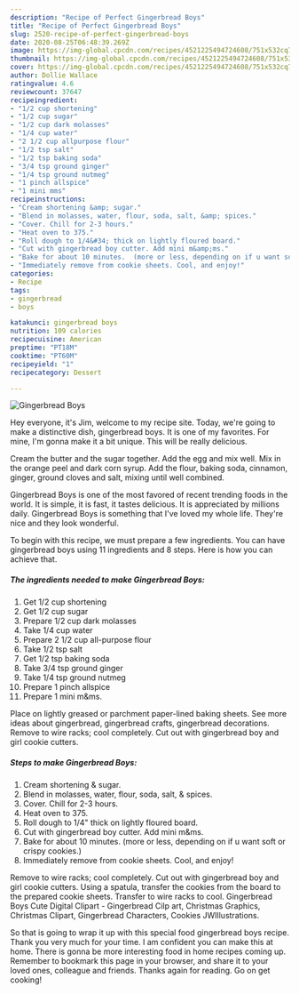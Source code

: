 ```yaml
---
description: "Recipe of Perfect Gingerbread Boys"
title: "Recipe of Perfect Gingerbread Boys"
slug: 2520-recipe-of-perfect-gingerbread-boys
date: 2020-08-25T06:48:39.269Z
image: https://img-global.cpcdn.com/recipes/4521225494724608/751x532cq70/gingerbread-boys-recipe-main-photo.jpg
thumbnail: https://img-global.cpcdn.com/recipes/4521225494724608/751x532cq70/gingerbread-boys-recipe-main-photo.jpg
cover: https://img-global.cpcdn.com/recipes/4521225494724608/751x532cq70/gingerbread-boys-recipe-main-photo.jpg
author: Dollie Wallace
ratingvalue: 4.6
reviewcount: 37647
recipeingredient:
- "1/2 cup shortening"
- "1/2 cup sugar"
- "1/2 cup dark molasses"
- "1/4 cup water"
- "2 1/2 cup allpurpose flour"
- "1/2 tsp salt"
- "1/2 tsp baking soda"
- "3/4 tsp ground ginger"
- "1/4 tsp ground nutmeg"
- "1 pinch allspice"
- "1 mini mms"
recipeinstructions:
- "Cream shortening &amp; sugar."
- "Blend in molasses, water, flour, soda, salt, &amp; spices."
- "Cover. Chill for 2-3 hours."
- "Heat oven to 375."
- "Roll dough to 1/4&#34; thick on lightly floured board."
- "Cut with gingerbread boy cutter. Add mini m&amp;ms."
- "Bake for about 10 minutes.  (more or less, depending on if u want soft or crispy cookies.)"
- "Immediately remove from cookie sheets. Cool, and enjoy!"
categories:
- Recipe
tags:
- gingerbread
- boys

katakunci: gingerbread boys 
nutrition: 109 calories
recipecuisine: American
preptime: "PT18M"
cooktime: "PT60M"
recipeyield: "1"
recipecategory: Dessert

---
```



![Gingerbread Boys](https://img-global.cpcdn.com/recipes/4521225494724608/751x532cq70/gingerbread-boys-recipe-main-photo.jpg)

Hey everyone, it's Jim, welcome to my recipe site. Today, we're going to make a distinctive dish, gingerbread boys. It is one of my favorites. For mine, I'm gonna make it a bit unique. This will be really delicious.

Cream the butter and the sugar together. Add the egg and mix well. Mix in the orange peel and dark corn syrup. Add the flour, baking soda, cinnamon, ginger, ground cloves and salt, mixing until well combined.

Gingerbread Boys is one of the most favored of recent trending foods in the world. It is simple, it is fast, it tastes delicious. It is appreciated by millions daily. Gingerbread Boys is something that I've loved my whole life. They're nice and they look wonderful.


To begin with this recipe, we must prepare a few ingredients. You can have gingerbread boys using 11 ingredients and 8 steps. Here is how you can achieve that.

<!--inarticleads1-->

##### The ingredients needed to make Gingerbread Boys:

1. Get 1/2 cup shortening
1. Get 1/2 cup sugar
1. Prepare 1/2 cup dark molasses
1. Take 1/4 cup water
1. Prepare 2 1/2 cup all-purpose flour
1. Take 1/2 tsp salt
1. Get 1/2 tsp baking soda
1. Take 3/4 tsp ground ginger
1. Take 1/4 tsp ground nutmeg
1. Prepare 1 pinch allspice
1. Prepare 1 mini m&amp;ms.


Place on lightly greased or parchment paper-lined baking sheets. See more ideas about gingerbread, gingerbread crafts, gingerbread decorations. Remove to wire racks; cool completely. Cut out with gingerbread boy and girl cookie cutters. 

<!--inarticleads2-->

##### Steps to make Gingerbread Boys:

1. Cream shortening &amp; sugar.
1. Blend in molasses, water, flour, soda, salt, &amp; spices.
1. Cover. Chill for 2-3 hours.
1. Heat oven to 375.
1. Roll dough to 1/4&#34; thick on lightly floured board.
1. Cut with gingerbread boy cutter. Add mini m&amp;ms.
1. Bake for about 10 minutes.  (more or less, depending on if u want soft or crispy cookies.)
1. Immediately remove from cookie sheets. Cool, and enjoy!


Remove to wire racks; cool completely. Cut out with gingerbread boy and girl cookie cutters. Using a spatula, transfer the cookies from the board to the prepared cookie sheets. Transfer to wire racks to cool. Gingerbread Boys Cute Digital Clipart - Gingerbread Cilp art, Christmas Graphics, Christmas Clipart, Gingerbread Characters, Cookies JWIllustrations. 

So that is going to wrap it up with this special food gingerbread boys recipe. Thank you very much for your time. I am confident you can make this at home. There is gonna be more interesting food in home recipes coming up. Remember to bookmark this page in your browser, and share it to your loved ones, colleague and friends. Thanks again for reading. Go on get cooking!
